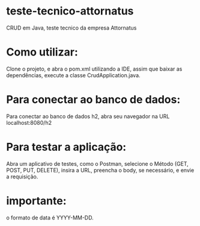 # teste-tecnico-attornatus
CRUD em Java, teste tecnico da empresa Attornatus

# Como utilizar:
Clone o projeto, e abra o pom.xml utilizando a IDE, assim que baixar as dependências, execute a classe CrudApplication.java.

# Para conectar ao banco de dados:
Para conectar ao banco de dados h2, abra seu navegador na URL localhost:8080/h2

# Para testar a aplicação:
Abra um aplicativo de testes, como o Postman, selecione o Método (GET, POST, PUT, DELETE), insira a URL, preencha o body, se necessário, e envie a requisição.

# importante:
o formato de data é YYYY-MM-DD.
